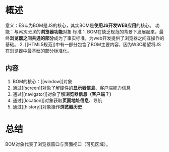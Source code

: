 # 概述
意义：ES认为BOM是JS的核心，其实BOM是**使用JS开发WEB应用**的核心。
功能：与*网页无关*的**浏览器功能**对象
标准
	1. BOM在缺乏规范的背景下发展起来，最终**浏览器之间共通的部分**成为了事实标准，为web开发提供了浏览器之间互操作的基础。
	2. [[HTML5规范]]中有一部分包含了BOM主要内容，因为W3C希望将JS在浏览器中最基础的部分标准化。
## 内容
1. BOM的核心：[[window]]对象
2. 通过[[screen]]对象了解硬件的**显示器信息**、客户端能力信息
3. 通过[[navigator]]对象了解**浏览器信息（客户端？）**
4. 通过[[location]]对象获取**页面地址信息**、导航
5. 通过[[history]]对象操作**浏览器历史**
# 总结
BOM对象代表了浏览器窗口与页面视口（可见区域）。